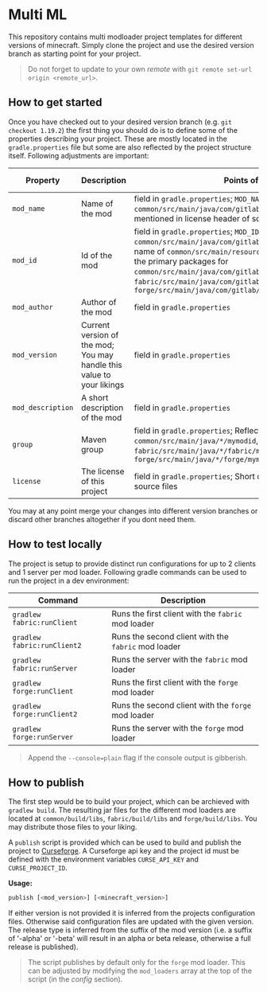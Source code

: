 # Multi ML

This repository contains multi modloader project templates for different versions of minecraft. Simply clone the project and use the desired version branch as starting point for your project.

> Do not forget to update to your own *remote* with `git remote set-url origin <remote_url>`.

## How to get started

Once you have checked out to your desired version branch (e.g. `git checkout 1.19.2`) the first thing you should do is to define some of the properties describing your project. These are mostly located in the `gradle.properties` file but some are also reflected by the project structure itself. Following adjustments are important:

| Property          | Description                                                          | Points of interest                                                                                                                                                                                                                                                                                                                                     | Default value          | Requires change |
| ----------------- | -------------------------------------------------------------------- | ------------------------------------------------------------------------------------------------------------------------------------------------------------------------------------------------------------------------------------------------------------------------------------------------------------------------------------------------------ | ---------------------- | --------------- |
| `mod_name`        | Name of the mod                                                      | field in `gradle.properties`; `MOD_NAME` field in `common/src/main/java/com/gitlab/srcmc/mymodid/ModCommon.java`; mentioned in license header of source files                                                                                                                                                                                          | `Example Mod`          | yes             |
| `mod_id`          | Id of the mod                                                        | field in `gradle.properties`; `MOD_ID` field in `common/src/main/java/com/gitlab/srcmc/mymodid/ModCommon.java`; name of `common/src/main/resources/mixin.*.json` file; name of the primary packages for `common/src/main/java/com/gitlab/srcmc/*`, `fabric/src/main/java/com/gitlab/srcmc/fabric/*` and `forge/src/main/java/com/gitlab/srcmc/forge/*` | `mymodid`              | yes             |
| `mod_author`      | Author of the mod                                                    | field in `gradle.properties`                                                                                                                                                                                                                                                                                                                           | `JoeDoe`               | yes             |
| `mod_version`     | Current version of the mod; You may handle this value to your likings | field in `gradle.properties`                                                                                                                                                                                                                                                                                                                           | `0.1.0-alpha`          | no              |
| `mod_description` | A short description of the mod                                       | field in `gradle.properties`                                                                                                                                                                                                                                                                                                                           | `A mod for Minecraft.` | no              |
| `group`           | Maven group                                                          | field in `gradle.properties`; Reflects package structure of `common/src/main/java/*/mymodid`, `fabric/src/main/java/*/fabric/mymodid` and `forge/src/main/java/*/forge/mymodid`                                                                                                                                                                        | `com.gitlab.srcmc`     | yes             |
| `license`         | The license of this project                                          | field in `gradle.properties`; Short description located in header of source files                                                                                                                                                                                                                                                                      | `GNU-LGPL-3`           | no              |

You may at any point merge your changes into different version branches or discard other branches altogether if you dont need them.

## How to test locally

The project is setup to provide distinct run configurations for up to 2 clients and 1 server per mod loader. Following gradle commands can be used to run the project in a dev environment:

| Command                     | Description                                         |
| --------------------------- | --------------------------------------------------- |
| `gradlew fabric:runClient`  | Runs the first client with the `fabric` mod loader  |
| `gradlew fabric:runClient2` | Runs the second client with the `fabric` mod loader |
| `gradlew fabric:runServer`  | Runs the server with the `fabric` mod loader        |
| `gradlew forge:runClient`   | Runs the first client with the `forge` mod loader   |
| `gradlew forge:runClient2`  | Runs the second client with the `forge` mod loader  |
| `gradlew forge:runServer`   | Runs the server with the `forge` mod loader         |

> Append the `--console=plain` flag if the console output is gibberish.

## How to publish

The first step would be to build your project, which can be archieved with `gradlew build`. The resulting jar files for the different mod loaders are located at `common/build/libs`, `fabric/build/libs` and `forge/build/libs`. You may distribute those files to your liking.

A `publish` script is provided which can be used to build and publish the project to [Curseforge](https://www.curseforge.com/). A Curseforge api key and the project id must be defined with the environment variables `CURSE_API_KEY` and `CURSE_PROJECT_ID`.

**Usage:**

```bash
publish [<mod_version>] [<minecraft_version>]
```

If either version is not provided it is inferred from the projects configuration files. Otherwise said configuration files are updated with the given version. The release type is inferred from the suffix of the mod version (i.e. a suffix of '-alpha' or '-beta' will result in an alpha or beta release, otherwise a full release is published).

> The script publishes by default only for the `forge` mod loader. This can be adjusted by modifying the `mod_loaders` array at the top of the script (in the *config* section).
